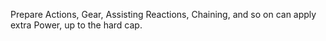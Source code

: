 Prepare Actions, Gear, Assisting Reactions, Chaining, and so on can apply extra Power, up to the hard cap.